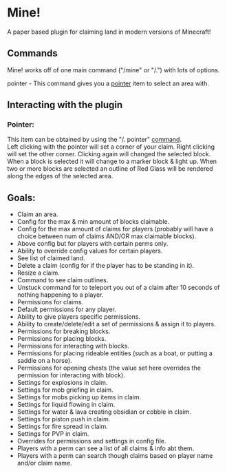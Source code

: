 # Mine!
A paper based plugin for claiming land in modern versions of Minecraft!

## Commands
Mine! works off of one main command ("/mine" or "/.") with lots of options.

pointer - This command gives you a [pointer](#pointer) item to select an area with.

## Interacting with the plugin

### Pointer:
This item can be obtained by using the "/. pointer" [command](#commands).  
Left clicking with the pointer will set a corner of your claim. Right clicking will set the other corner. Clicking again will changed the selected block.  
When a block is selected it will change to a marker block & light up. When two or more blocks are selected an outline of Red Glass will be rendered along the edges of the selected area.

## Goals:
- Claim an area.
- Config for the max & min amount of blocks claimable.
- Config for the max amount of claims for players (probably will have a choice between num of claims AND/OR max claimable blocks).
- Above config but for players with certain perms only.
- Ability to override config values for certain players.
- See list of claimed land.
- Delete a claim (config for if the player has to be standing in it).
- Resize a claim.
- Command to see claim outlines.
- Unstuck command for to teleport you out of a claim after 10 seconds of nothing happening to a player.
- Permissions for claims.
- Default permissions for any player.
- Ability to give players specific permissions.
- Ability to create/delete/edit a set of permissions & assign it to players.
- Permissions for breaking blocks.
- Permissions for placing blocks.
- Permissions for interacting with blocks.
- Permissions for placing rideable entities (such as a boat, or putting a saddle on a horse).
- Permissions for opening chests (the value set here overrides the permission for interacting with block).
- Settings for explosions in claim.
- Settings for mob griefing in claim.
- Settings for mobs picking up items in claim.
- Settings for liquid flowing in claim.
- Settings for water & lava creating obsidian or cobble in claim.
- Settings for piston push in claim.
- Settings for fire spread in claim.
- Settings for PVP in claim.
- Overrides for permissions and settings in config file.
- Players with a perm can see a list of all claims & info abt them.
- Players with a perm can search though claims based on player name and/or claim name.